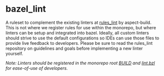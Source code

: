 # bazel_lint

A ruleset to complement the existing linters at [rules_lint](https://github.com/aspect-build/rules_lint) by
aspect-build. This is not where we register rules for use within the monorepo, but where linters can be setup and
integrated into bazel. Ideally, all custom linters should strive to use the default configurations so IDEs can use
those files to provide live feedback to developers. Please be sure to read the rules_lint repository on guidelines and
goals before implementing a new linter yourself.

*Note: Linters should be registered in the monorepo root [BUILD](/BUILD) and [lint.bzl](/lint.bzl) for
ease-of-use of developers.*
